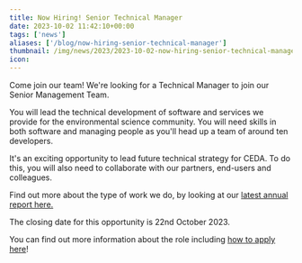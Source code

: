 ```yaml
---
title: Now Hiring! Senior Technical Manager
date: 2023-10-02 11:42:10+00:00
tags: ['news']
aliases: ['/blog/now-hiring-senior-technical-manager']
thumbnail: /img/news/2023/2023-10-02-now-hiring-senior-technical-manager/technicalmanager.png
icon: 
---
```


Come join our team! We're looking for a Technical Manager to join our Senior Management Team.



You will lead the technical development of software and services we provide for the environmental science community. You will need skills in both software and managing people as you'll head up a team of around ten developers.


It's an exciting opportunity to lead future technical strategy for CEDA. To do this, you will also need to collaborate with our partners, end-users and colleagues.


Find out more about the type of work we do, by looking at our [latest annual report here.](https://zenodo.org/record/7554902)


The closing date for this opportunity is 22nd October 2023.



You can find out more information about the role including [how to apply here](https://www.careersportal.co.uk/UKRI-careers/jobs/ceda-technical-manager-3728)!



